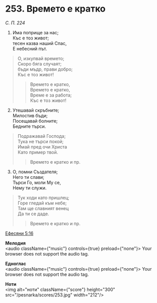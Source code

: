 # 253. Времето е кратко

_С. П. 224_

1. Има поприще за нас;  
Къс е тоз живот;  
тесен казва наший Спас,  
Е небесний път.  

> О, изкупвай времето;  
> Скоро бяга случаят;  
> бъди мъдр, прави добро;  
> Къс е тоз живот!  
> > Времето е кратко,  
> > Времето е кратко,  
> > Време е за работа;  
> > Къс е тоз живот!

2. Утешавай скръбните;  
Милостив бъди;  
Посещавай болните;  
Бедните търси.  

> Подражавай Господа;  
> Тука не търси покой;  
> Имай пред очи Христа  
> Като пример твой.  
> > Времето е кратко и пр.  

3. О, помни Създателя;  
Него ти слави;  
Търси Го, моли Му се,  
Нему ти служи.  

> Тук ходи като пришлец;  
> Горе гледай към небе;  
> Там ще славният венец  
> Да ти се даде.  
> > Времето е кратко и пр.

[Ефесяни 5:16](http://biblia.bg/index.php?k=56&g=5&s=16)

**Мелодия**  
<audio className={"music"} controls={true} preload={"none"}>
    <source src="/pesnarka/mp3/253.mp3" type="audio/mpeg"/>
    Your browser does not support the audio tag.
</audio>

**Едноглас**  
<audio className={"music"} controls={true} preload={"none"}>
    <source src="/pesnarka/transp/253.mp3" type="audio/mpeg"/>
    Your browser does not support the audio tag.
</audio>

**Ноти**  
<img alt="ноти" className={"score"} height="300" src="/pesnarka/scores/253.jpg" width="212"/>

